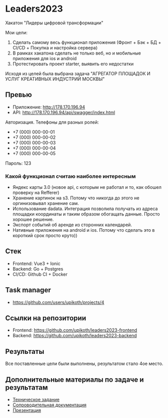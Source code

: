# Leaders2023

Хакатон "Лидеры цифровой трансформации"

Мои цели:
1. Сделать самому весь функционал приложения (Фронт + Бэк + БД + CI/CD + Покупка и настройка сервера)
2. В рамках хакатона сделать не только веб, но и мобильные приложения для ios и android
3. Протестировать проект starter, выявить его недостатки

Исходя из целей была выбрана задача "АГРЕГАТОР ПЛОЩАДОК И УСЛУГ КРЕАТИВНЫХ ИНДУСТРИЙ МОСКВЫ"

## Превью

- Приложение: http://178.170.196.94
- API: http://178.170.196.94/api/swagger/index.html

Авторизация. Телефоны для разных ролей:

- +7 (000) 000-00-01
- +7 (000) 000-00-02
- +7 (000) 000-00-03
- +7 (000) 000-00-04
- +7 (000) 000-00-05

Пароль: 123

### Какой функционал считаю наиболее интересным

- Яндекс карты 3.0 (новое api, с которым не работал и то, как обошел проверку на Refferer)
- Хранение картинок на s3. Потому что никогда до этого не оргинизовывал хранение сам.
- Использование dadata. Интеграция позволила получать из адреса площадки координаты и таким образом обогащать данные. Просто хорошее решение.
- Экспорт событий об аренде из сторонних календарей.
- Нативные приложения на android и ios. Потому что сделать это в короткий срок просто круто))

## Стек

+ Frontend: Vue3 + Ionic
+ Backend: Go + Postgres
+ CI/CD: Github CI + Docker

## Task manager

- https://github.com/users/upikoth/projects/4

## Ссылки на репозитории

- Frontend: https://github.com/upikoth/leaders2023-frontend
- Backend: https://github.com/upikoth/leaders2023-backend

## Результаты

Все поставленные цели были выполнены, результатом стало 4ое место.

## Дополнительные материалы по задаче и результатам

- [Техническое задание](./tz.pdf)
- [Сопроводительная документация](./docs.pdf)
- [Презентация](./presentation.pdf)
